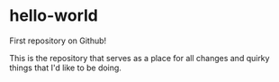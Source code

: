 # hello-world
First repository on Github!

This is the repository that serves as a place for all changes
and quirky things that I'd like to be doing. 
